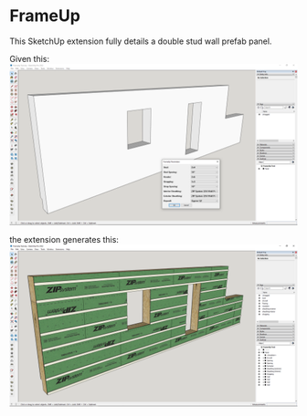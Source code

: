 # FrameUp

This SketchUp extension fully details a double stud wall prefab panel.

Given this:
![](./images/before.png)

the extension generates this:
![](./images/after.png)


